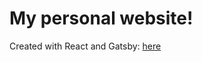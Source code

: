 # My personal website! 
Created with React and Gatsby: [here](https://nikkih95159.github.io/personal-website)